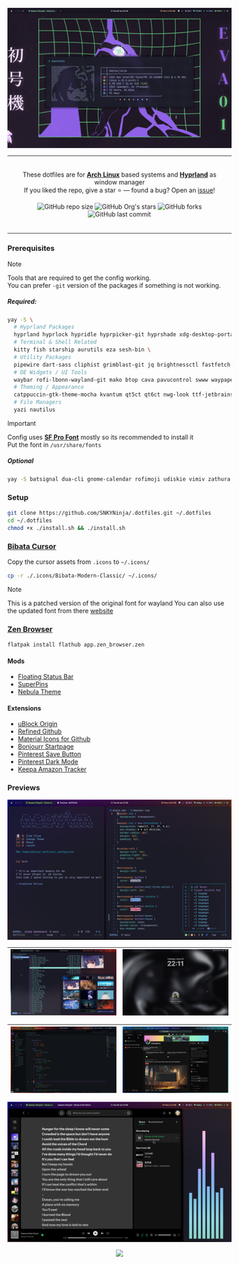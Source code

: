 <p align="center" style="color:grey">

![image](./docs/assets/desktop.png)

<div align="center">
<table>
<tbody>
<td align="center">
<img width="2000" height="0"><br>

These dotfiles are for **[Arch Linux](https://archlinux.org)** based systems and **[Hyprland](https://hyprland.org)** as window manager<br>
If you liked the repo, give a star ⭐ — found a bug? Open an [issue](https://github.com/SNKYNinja/.dotfiles/issues/new)!

![GitHub repo size](https://img.shields.io/github/repo-size/SNKYNinja/.dotfiles)
![GitHub Org's stars](https://img.shields.io/github/stars/SNKYNinja/.dotfiles)
![GitHub forks](https://img.shields.io/github/forks/SNKYNinja/.dotfiles)
![GitHub last commit](https://img.shields.io/github/last-commit/SNKYNinja/.dotfiles)

<img width="2000" height="0">
</td>
</tbody>
</table>
</div>
</p>

### Prerequisites

> [!Note]
> Tools that are required to get the config working.<br>
> You can prefer `-git` version of the packages if something is not working.

##### Required:

```bash
yay -S \
  # Hyprland Packages
  hyprland hyprlock hypridle hyprpicker-git hyprshade xdg-desktop-portal-hyprland \
  # Terminal & Shell Related
  kitty fish starship aurutils eza sesh-bin \
  # Utility Packages
  pipewire dart-sass cliphist grimblast-git jq brightnessctl fastfetch fcitx5 \
  # DE Widgets / UI Tools
  waybar rofi-lbonn-wayland-git mako btop cava pavucontrol swww waypaper wlogout \
  # Theming / Appearance
  catppuccin-gtk-theme-mocha kvantum qt5ct qt6ct nwg-look ttf-jetbrains-mono \
  # File Managers
  yazi nautilus
```

> [!Important]
> Config uses **[SF Pro Font](https://developer.apple.com/fonts/)** mostly so its recommended to install it<br> 
> Put the font in `/usr/share/fonts`

##### Optional

```bash 
yay -S batsignal dua-cli gnome-calendar rofimoji udiskie vimiv zathura
```

### Setup

```bash
git clone https://github.com/SNKYNinja/.dotfiles.git ~/.dotfiles
cd ~/.dotfiles
chmod +x ./install.sh && ./install.sh
```

### [Bibata Cursor](https://github.com/ful1e5/Bibata_Cursor)

Copy the cursor assets from `.icons` to `~/.icons/`

```bash
cp -r ./.icons/Bibata-Modern-Classic/ ~/.icons/

```

> [!Note]
> This is a patched version of the original font for wayland
> You can also use the updated font from there [website](https://github.com/ful1e5/bibata)

### [Zen Browser](https://github.com/zen-browser/desktop)

```bash
flatpak install flathub app.zen_browser.zen
```

#### Mods

- [Floating Status Bar](https://github.com/AmirhBeigi/zen-floating-statusbar/)
- [SuperPins](https://github.com/CosmoCreeper/Zen-Themes/tree/main/SuperPins)
- [Nebula Theme](https://github.com/JustAdumbPrsn/Zen-Nebula)

#### Extensions

- [uBlock Origin](https://addons.mozilla.org/en-US/firefox/addon/ublock-origin/)
- [Refined Github](https://addons.mozilla.org/en-US/firefox/addon/refined-github-/?utm_source=addons.mozilla.org&utm_medium=referral&utm_content=search)
- [Material Icons for Github](https://addons.mozilla.org/en-US/firefox/addon/material-icons-for-github/)
- [Bonjourr Startpage](https://addons.mozilla.org/en-US/firefox/addon/bonjourr-startpage/)
- [Pinterest Save Button](https://addons.mozilla.org/en-US/firefox/addon/pinterest/)
- [Pinterest Dark Mode](https://addons.mozilla.org/en-US/firefox/addon/pinterest-dark-theme/)
- [Keepa Amazon Tracker](https://addons.mozilla.org/en-US/firefox/addon/keepa/)


### Previews

![image](./docs/assets/neovim.png)

| ![image](./docs/assets/wallpaper.png) | ![image](./docs/assets/lockscreen.png) |
| --------------------------------------------------------------------------------------------------- | --------------------------------------------------------------------------------------------------- |

| ![image](./docs/assets/vscode.png) | ![image](./docs/assets/browser.png) |
| --------------------------------------------------------------------------------------------------- | --------------------------------------------------------------------------------------------------- |

![image](./docs/assets/spotify.png)

<p align="center"><img src="https://raw.githubusercontent.com/catppuccin/catppuccin/main/assets/footers/gray0_ctp_on_line.svg?sanitize=true" /></p>


